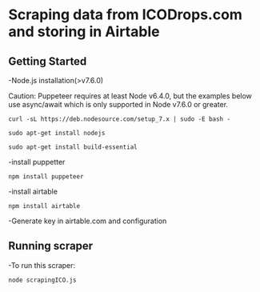 # Scraping data from ICODrops.com and storing in Airtable

## Getting Started

-Node.js installation(>v7.6.0)

Caution: Puppeteer requires at least Node v6.4.0, but the examples below use async/await which is only supported in Node v7.6.0 or greater.
```
curl -sL https://deb.nodesource.com/setup_7.x | sudo -E bash -

sudo apt-get install nodejs

sudo apt-get install build-essential
```
-install puppetter 
```
npm install puppeteer
```
-install airtable
```
npm install airtable
```
-Generate key in airtable.com and configuration

## Running scraper

-To run this scraper:
```
node scrapingICO.js
```